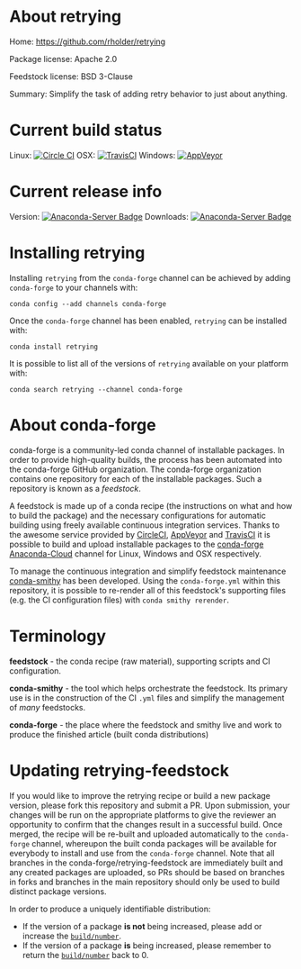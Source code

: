 About retrying
==============

Home: https://github.com/rholder/retrying

Package license: Apache 2.0

Feedstock license: BSD 3-Clause

Summary: Simplify the task of adding retry behavior to just about anything.



Current build status
====================

Linux: [![Circle CI](https://circleci.com/gh/conda-forge/retrying-feedstock.svg?style=shield)](https://circleci.com/gh/conda-forge/retrying-feedstock)
OSX: [![TravisCI](https://travis-ci.org/conda-forge/retrying-feedstock.svg?branch=master)](https://travis-ci.org/conda-forge/retrying-feedstock)
Windows: [![AppVeyor](https://ci.appveyor.com/api/projects/status/github/conda-forge/retrying-feedstock?svg=True)](https://ci.appveyor.com/project/conda-forge/retrying-feedstock/branch/master)

Current release info
====================
Version: [![Anaconda-Server Badge](https://anaconda.org/conda-forge/retrying/badges/version.svg)](https://anaconda.org/conda-forge/retrying)
Downloads: [![Anaconda-Server Badge](https://anaconda.org/conda-forge/retrying/badges/downloads.svg)](https://anaconda.org/conda-forge/retrying)

Installing retrying
===================

Installing `retrying` from the `conda-forge` channel can be achieved by adding `conda-forge` to your channels with:

```
conda config --add channels conda-forge
```

Once the `conda-forge` channel has been enabled, `retrying` can be installed with:

```
conda install retrying
```

It is possible to list all of the versions of `retrying` available on your platform with:

```
conda search retrying --channel conda-forge
```


About conda-forge
=================

conda-forge is a community-led conda channel of installable packages.
In order to provide high-quality builds, the process has been automated into the
conda-forge GitHub organization. The conda-forge organization contains one repository
for each of the installable packages. Such a repository is known as a *feedstock*.

A feedstock is made up of a conda recipe (the instructions on what and how to build
the package) and the necessary configurations for automatic building using freely
available continuous integration services. Thanks to the awesome service provided by
[CircleCI](https://circleci.com/), [AppVeyor](http://www.appveyor.com/)
and [TravisCI](https://travis-ci.org/) it is possible to build and upload installable
packages to the [conda-forge](https://anaconda.org/conda-forge)
[Anaconda-Cloud](http://docs.anaconda.org/) channel for Linux, Windows and OSX respectively.

To manage the continuous integration and simplify feedstock maintenance
[conda-smithy](http://github.com/conda-forge/conda-smithy) has been developed.
Using the ``conda-forge.yml`` within this repository, it is possible to re-render all of
this feedstock's supporting files (e.g. the CI configuration files) with ``conda smithy rerender``.


Terminology
===========

**feedstock** - the conda recipe (raw material), supporting scripts and CI configuration.

**conda-smithy** - the tool which helps orchestrate the feedstock.
                   Its primary use is in the construction of the CI ``.yml`` files
                   and simplify the management of *many* feedstocks.

**conda-forge** - the place where the feedstock and smithy live and work to
                  produce the finished article (built conda distributions)


Updating retrying-feedstock
===========================

If you would like to improve the retrying recipe or build a new
package version, please fork this repository and submit a PR. Upon submission,
your changes will be run on the appropriate platforms to give the reviewer an
opportunity to confirm that the changes result in a successful build. Once
merged, the recipe will be re-built and uploaded automatically to the
`conda-forge` channel, whereupon the built conda packages will be available for
everybody to install and use from the `conda-forge` channel.
Note that all branches in the conda-forge/retrying-feedstock are
immediately built and any created packages are uploaded, so PRs should be based
on branches in forks and branches in the main repository should only be used to
build distinct package versions.

In order to produce a uniquely identifiable distribution:
 * If the version of a package **is not** being increased, please add or increase
   the [``build/number``](http://conda.pydata.org/docs/building/meta-yaml.html#build-number-and-string).
 * If the version of a package **is** being increased, please remember to return
   the [``build/number``](http://conda.pydata.org/docs/building/meta-yaml.html#build-number-and-string)
   back to 0.
